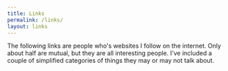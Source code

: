 ```yaml
---
title: Links
permalink: /links/
layout: links
---
```


The following links are people who's websites I follow on the internet. Only about half are mutual, but they are all interesting people.
I've included a couple of simplified categories of things they may or may not talk about.
